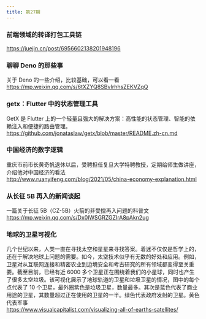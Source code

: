```yaml
---
title: 第27期
---
```


### 前端领域的转译打包工具链

https://juejin.cn/post/6956602138201948196

### 聊聊 Deno 的那些事

关于 Deno 的一些介绍，比较基础，可以看一看  
https://mp.weixin.qq.com/s/6tXZYQ8SBvIrhhsZEKVZqQ

### getx：Flutter 中的状态管理工具

GetX 是 Flutter 上的一个轻量且强大的解决方案：高性能的状态管理、智能的依赖注入和便捷的路由管理。  
https://github.com/jonataslaw/getx/blob/master/README.zh-cn.md

### 中国经济的数字逻辑

重庆市前市长黄奇帆退休以后，受聘担任复旦大学特聘教授，定期给师生做讲座，介绍他对中国经济的看法<br />
http://www.ruanyifeng.com/blog/2021/05/china-economy-explanation.html

### 从长征 5B 再入的新闻谈起

一篇关于长征 5B（CZ-5B）火箭的非受控再入问题的科普文  
https://mp.weixin.qq.com/s/Dx0lWSGRZGZIrA8pAkn2ug

### 地球的卫星可视化

几个世纪以来，人类一直在寻找太空和星星来寻找答案。着迷不仅仅是哲学上的，还在于解决地球上问题的需要。如今，太空技术似乎有无数的好处和应用。例如，卫星对从互联网连接和精密农业到边境安全和考古研究的所有领域都变得至关重要。截至目前，已经有近 6000 多个卫星正在围绕着我们的小星球，同时也产生了很多太空垃圾。该可视化展示了地球轨道的卫星和垃圾卫星的情况，图中的每个点代表了 10 个卫星，最外圈紫色是垃圾卫星，数量最多。其次是蓝色代表了商业用途的卫星，其数量超过正在使用的卫星的一半。绿色代表政府发射的卫星。黄色代表军事<br />
https://www.visualcapitalist.com/visualizing-all-of-earths-satellites/
